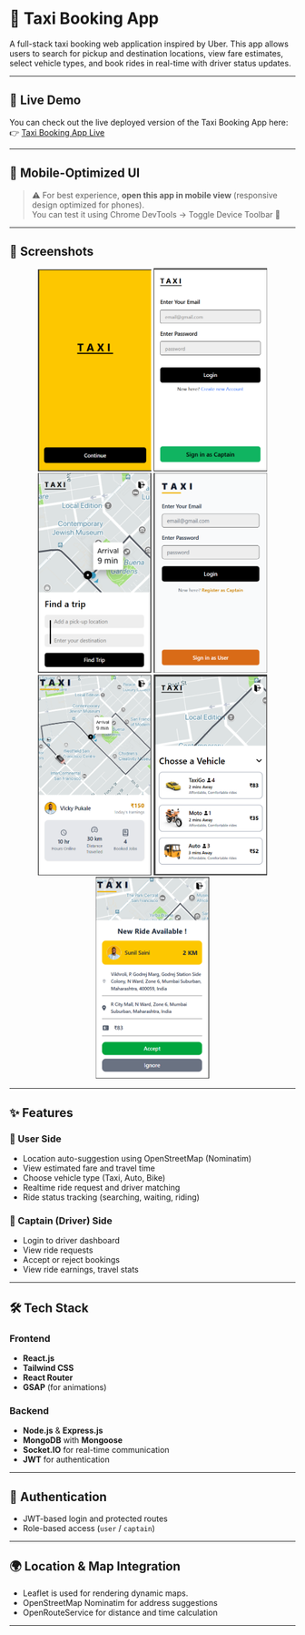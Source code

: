 # 🚕 Taxi Booking App

A full-stack taxi booking web application inspired by Uber. This app allows users to search for pickup and destination locations, view fare estimates, select vehicle types, and book rides in real-time with driver status updates.

---

## 🔗 Live Demo

You can check out the live deployed version of the Taxi Booking App here:  
👉 [Taxi Booking App Live](https://taxi-booking-app-beta.vercel.app)

---

## 📱 Mobile-Optimized UI

> ⚠️ For best experience, **open this app in mobile view** (responsive design optimized for phones).  
> You can test it using Chrome DevTools → Toggle Device Toolbar 📱

---

## 📸 Screenshots


<div align="center">

  <img src="screenshots/start.png" alt="Start Page" width="200"/>
  <img src="screenshots/userlogin.png" alt="User Login" width="200"/>
  <img src="screenshots/userhome.png" alt="User Home" width="200"/>
  <img src="screenshots/captainlogin.png" alt="Captain Login" width="200"/>
  <img src="screenshots/captainhome.png" alt="Captain Home" width="200"/>
    <img src="screenshots/userride.png" alt="User Ride" width="200"/>
  <img src="screenshots/captainride.png" alt="Captain Ride" width="200"/>

</div>

---

## ✨ Features

### 👤 User Side
- Location auto-suggestion using OpenStreetMap (Nominatim)
- View estimated fare and travel time
- Choose vehicle type (Taxi, Auto, Bike)
- Realtime ride request and driver matching
- Ride status tracking (searching, waiting, riding)

### 🚖 Captain (Driver) Side
- Login to driver dashboard
- View ride requests
- Accept or reject bookings
- View ride earnings, travel stats

---

## 🛠️ Tech Stack

### Frontend
- **React.js**
- **Tailwind CSS**
- **React Router**
- **GSAP** (for animations)

### Backend
- **Node.js** & **Express.js**
- **MongoDB** with **Mongoose**
- **Socket.IO** for real-time communication
- **JWT** for authentication

---

## 🔐 Authentication
- JWT-based login and protected routes
- Role-based access (`user` / `captain`)

---

## 🌍 Location & Map Integration
- Leaflet is used for rendering dynamic maps.
- OpenStreetMap Nominatim for address suggestions
- OpenRouteService for distance and time calculation

---

